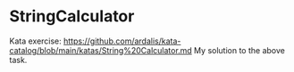 # StringCalculator
Kata exercise:
https://github.com/ardalis/kata-catalog/blob/main/katas/String%20Calculator.md
My solution to the above task. 
